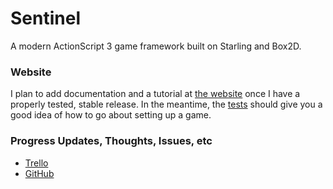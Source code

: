 # Sentinel

A modern ActionScript 3 game framework built on Starling and Box2D.

### Website

I plan to add documentation and a tutorial at [the website](http://sentinel.martywallace.com) once I have a properly tested, stable release. In the meantime, the [tests](https://github.com/MartyWallace/Sentinel/tree/master/tests/MartyWallace) should give you a good idea of how to go about setting up a game.


### Progress Updates, Thoughts, Issues, etc

* [Trello](https://trello.com/b/MJgDRGyH/sentinel)
* [GitHub](https://github.com/MartyWallace/Sentinel/issues)